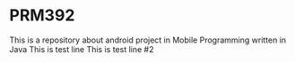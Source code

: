 # PRM392
This is a repository about android project in Mobile Programming written in Java
This is test line
This is test line #2

